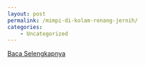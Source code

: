 ```yaml
---
layout: post
permalink: /mimpi-di-kolam-renang-jernih/
categories:
    - Uncategorized
---
```


[Baca Selengkapnya](/08)